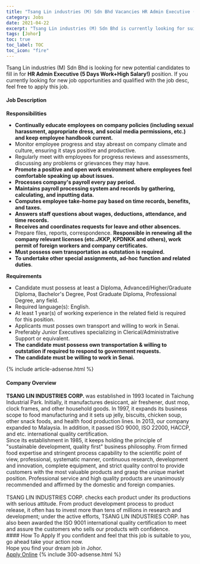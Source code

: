 ```yaml
---
title: "Tsang Lin industries (M) Sdn Bhd Vacancies HR Admin Executive (5 Days Work+High Salary!)" 
category: Jobs 
date: 2021-04-22 
excerpt: "Tsang Lin industries (M) Sdn Bhd is currently looking for suitable person to fill in the HR Admin Executive (5 Days Work+High Salary!) which based in Johor" 
tags: [Johor] 
toc: true 
toc_label: TOC 
toc_icon: "fire" 
--- 
```


<p>Tsang Lin industries (M) Sdn Bhd is looking for new potential candidates to fill in for <b>HR Admin Executive (5 Days Work+High Salary!)</b> position. If you currently looking for new job opportunities and qualified with the job desc, feel free to apply this job.
</p><div><div><h4>Job Description</h4></div><div><div><span><div><p><strong>Responsibilities</strong></p><ul><li><strong>Continually educate employees on company policies (including sexual harassment, appropriate dress, and social media permissions, etc.) and keep employee handbook current.</strong></li><li>Monitor employee progress and stay abreast on company climate and culture, ensuring it stays positive and productive.</li><li>Regularly meet with employees for progress reviews and assessments, discussing any problems or grievances they may have.</li><li><strong>Promote a positive and open work environment where employees feel comfortable speaking up about issues.</strong></li><li><strong>Processes company's payroll every pay period.</strong></li><li><strong>Maintains payroll processing system and records by gathering, calculating, and inputting data.</strong></li><li><strong>Computes employee take-home pay based on time records, benefits, and taxes.</strong></li><li><strong>Answers staff questions about wages, deductions, attendance, and time records.</strong></li><li><strong>Receives and coordinates requests for leave and other absences.</strong></li><li>Prepare files, reports, correspondence. <strong>Responsible in renewing all the company relevant licenses (etc.JKKP,&#160;KPDNKK and others), work permit of foreign workers and&#160;company&#160;certificates.</strong></li><li><strong>Must possess own transportation as outstation is required.</strong></li><li><strong>To undertake other special assignments, ad-hoc function and related duties</strong>.</li></ul><p><strong>Requirements</strong></p><ul><li>Candidate must possess at least a Diploma, Advanced/Higher/Graduate Diploma, Bachelor's Degree, Post Graduate Diploma, Professional Degree, any field.</li><li>Required language(s): English.</li><li>At least 1 year(s) of working experience in the related field is required for this position.</li><li>Applicants must posses own transport and willing to work in Senai.</li><li>Preferably Junior Executives specializing in Clerical/Administrative Support or equivalent.&#160;</li><li><strong>The candidate must possess own transportation &amp; willing to outstation if required to respond to government requests.</strong></li><li><strong>The candidate must be willing to work in Senai.</strong></li></ul></div></span></div></div></div> 
{% include article-adsense.html %} 
<div><div><h4>Company Overview</h4></div><div><div><span><div><div><strong>TSANG LIN INDUSTRIES CORP. </strong>was established in 1993 located in Taichung Industrial Park. Initially, it manufactures desiccant, air freshener, dust mop, clock frames, and other household goods. In 1997, it expands its business scope to food manufacturing and it sets up jelly, biscuits, chicken soup, other snack foods, and health food production lines. In 2013, our company expanded to Malaysia. In addition, it passed ISO 9000, ISO 22000, HACCP, and etc. international quality certification.</div>
<div>Since its establishment in 1985, it keeps holding the principle of "sustainable development, quality first" business philosophy. From firmed food expertise and stringent process capability to the scientific point of view, professional, systematic manner, continuous research, development and innovation, complete equipment, and strict quality control to provide customers with the most valuable products and grasp the unique market position. Professional service and high quality products are unanimously recommended and affirmed by the domestic and foreign companies.<br>
<br>
TSANG LIN INDUSTRIES CORP. checks each product under its productions with serious attitude. From product development process to product release, it often has to invest more than tens of millions in research and development; under the active efforts, TSANG LIN INDUSTRIES CORP. has also been awarded the ISO 9001 international quality certification to meet and assure the customers who sells our products with confidence.</div></div></span></div></div></div> 
#### How To Apply 
If you confident and feel that this job is suitable to you, go ahead take your action now. <br/> 
Hope you find your dream job in Johor. <br/> 
<a href="https://www.jobstreet.com.my/en/job/hr-admin-executive-5-days-work-high-salary!-4545298?jobId=jobstreet-my-job-4545298&" class="btn btn--info" target="_blank" rel="nofollow noopenner">Apply Online</a> 
{% include 300-adsense.html %} 